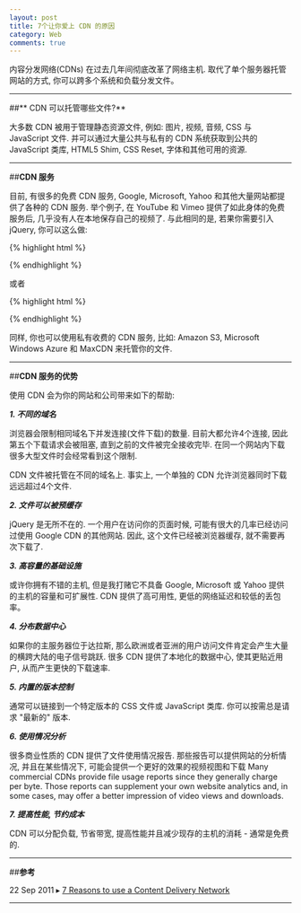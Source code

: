 ```yaml
---
layout: post
title: 7个让你爱上 CDN 的原因
category: Web
comments: true
---
```


内容分发网络(CDNs) 在过去几年间彻底改革了网络主机. 取代了单个服务器托管网站的方式, 你可以跨多个系统和负载分发文件。



------

##** CDN 可以托管哪些文件?**

大多数 CDN 被用于管理静态资源文件, 例如: 图片, 视频, 音频, CSS 与 JavaScript 文件. 并可以通过大量公共与私有的 CDN 系统获取到公共的 JavaScript 类库, HTML5 Shim, CSS Reset, 字体和其他可用的资源.

------

##**CDN 服务**

目前, 有很多的免费 CDN 服务, Google, Microsoft, Yahoo 和其他大量网站都提供了各种的 CDN 服务. 举个例子, 在 YouTube 和 Vimeo 提供了如此身体的免费服务后, 几乎没有人在本地保存自己的视频了. 与此相同的是, 若果你需要引入jQuery, 你可以这么做:

{% highlight html %}
<script src="http://ajax.googleapis.com/ajax/libs/jquery/1.6.4/jquery.min.js.js"></script>
{% endhighlight %}

或者

{% highlight html %}
<script src="http://ajax.aspnetcdn.com/ajax/jQuery/jquery-1.6.4.min.js"></script>
{% endhighlight %}

同样, 你也可以使用私有收费的 CDN 服务, 比如: Amazon S3, Microsoft Windows Azure 和 MaxCDN 来托管你的文件.

------

##**CDN 服务的优势**

使用 CDN 会为你的网站和公司带来如下的帮助:

***1. 不同的域名***

浏览器会限制相同域名下并发连接(文件下载)的数量. 目前大都允许4个连接, 因此第五个下载请求会被阻塞, 直到之前的文件被完全接收完毕. 在同一个网站内下载很多大型文件时会经常看到这个限制.

CDN 文件被托管在不同的域名上. 事实上, 一个单独的 CDN 允许浏览器同时下载远远超过4个文件.

***2. 文件可以被预缓存***

jQuery 是无所不在的. 一个用户在访问你的页面时候, 可能有很大的几率已经访问过使用 Google CDN 的其他网站. 因此, 这个文件已经被浏览器缓存, 就不需要再次下载了.

***3. 高容量的基础设施***

或许你拥有不错的主机, 但是我打赌它不具备 Google, Microsoft 或 Yahoo 提供的主机的容量和可扩展性. CDN 提供了高可用性, 更低的网络延迟和较低的丢包率。

***4. 分布数据中心***

如果你的主服务器位于达拉斯, 那么欧洲或者亚洲的用户访问文件肯定会产生大量的横跨大陆的电子信号跳跃. 很多 CDN 提供了本地化的数据中心, 使其更贴近用户, 从而产生更快的下载速率.

***5. 内置的版本控制***

通常可以链接到一个特定版本的 CSS 文件或 JavaScript 类库. 你可以按需总是请求 "最新的" 版本.

***6. 使用情况分析***

很多商业性质的 CDN 提供了文件使用情况报告. 那些报告可以提供网站的分析情况, 并且在某些情况下, 可能会提供一个更好的效果的视频视图和下载
Many commercial CDNs provide file usage reports since they generally charge per byte. Those reports can supplement your own website analytics and, in some cases, may offer a better impression of video views and downloads.

***7. 提高性能, 节约成本***

CDN 可以分配负载, 节省带宽, 提高性能并且减少现存的主机的消耗 - 通常是免费的.

------

##**参考**

22 Sep 2011 ▸ [7 Reasons to use a Content Delivery Network](http://www.sitepoint.com/7-reasons-to-use-a-cdn/)

------
